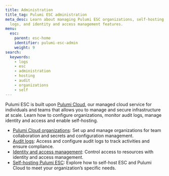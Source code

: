 ```yaml
---
title: Administration
title_tag: Pulumi ESC administration
meta_desc: Learn about managing Pulumi ESC organizations, self-hosting options, audit
  logs, and identity and access management features.
menu:
  esc:
    parent: esc-home
    identifier: pulumi-esc-admin
    weight: 9
search:
  keywords:
    - logs
    - esc
    - administration
    - hosting
    - audit
    - organizations
    - self
---
```


Pulumi ESC is built upon [Pulumi Cloud](/docs/pulumi-cloud/), our managed cloud service for individuals and teams that allows you to manage and secure infrastructure at scale. Learn how to configure organizations, monitor audit logs, manage identity and access and enable self-hosting.

- [Pulumi Cloud organizations](/docs/pulumi-cloud/admin/organizations/): Set up and manage organizations for team collaboration and secrets and configuration management.
- [Audit logs](/docs/esc/administration/audit-logs/): Access and configure audit logs to track activities and ensure compliance.
- [Identity and access management](/docs/pulumi-cloud/access-management/): Control access to resources with identity and access management.
- [Self-hosting Pulumi ESC](/docs/esc/administration/self-hosting/): Explore how to self-host ESC and Pulumi Cloud to meet your organization’s specific needs.
